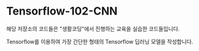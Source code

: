 # Tensorflow-102-CNN

해당 저장소의 코드들은 "생활코딩"에서 진행하는 교육을 실습한 코드들입니다.

Tensorflow를 이용하여 가장 간단한 형태의 Tensorflow 딥러닝 모델을 작성합니다.
